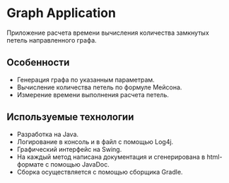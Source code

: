 # Graph Application
Приложение расчета времени вычисления количества замкнутых петель направленного графа.

## Особенности
- Генерация графа по указанным параметрам.
- Вычисление количества петель по формуле Мейсона.
- Измерение времени выполнения расчета петель.

## Используемые технологии
- Разработка на Java.
- Логирование в консоль и в файл с помощью Log4j.
- Графический интерфейс на Swing.
- На каждый метод написана документация и сгенерирована в html-формате с помощью JavaDoc.
- Сборка осуществляется с помощью сборщика Gradle.

